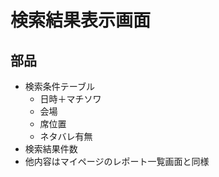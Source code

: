 # 検索結果表示画面

## 部品

- 検索条件テーブル
    - 日時＋マチソワ
    - 会場
    - 席位置
    - ネタバレ有無
- 検索結果件数
- 他内容はマイページのレポート一覧画面と同様
